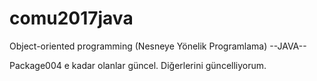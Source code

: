 # comu2017java
Object-oriented programming (Nesneye Yönelik Programlama) --JAVA--

Package004 e kadar olanlar güncel.
Diğerlerini güncelliyorum.
